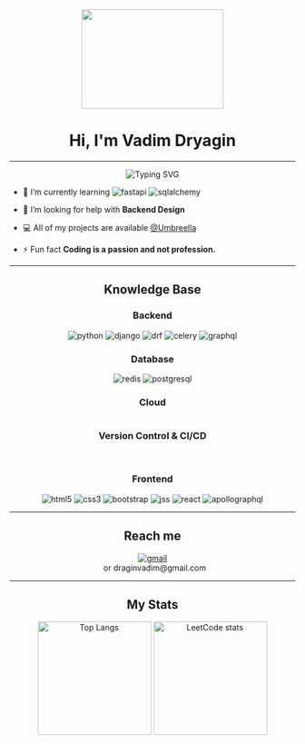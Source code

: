 <div align="center">
  <img src="https://media.giphy.com/media/dWesBcTLavkZuG35MI/giphy.gif" width="250" height="175"/>
  <h1>Hi, I'm Vadim Dryagin</h1>
</div>

---

<div align="center">
  <img src="https://readme-typing-svg.demolab.com?font=Fira+Code&pause=1000&center=true&width=550&lines=I+am+Backend+Python+Developer+from+Russia" alt="Typing SVG"/>
</div>

- :seedling: I’m currently learning
  ![fastapi](https://img.shields.io/badge/fastapi-009688?style=for-the-badge&logo=fastapi&logoColor=white)
  ![sqlalchemy](https://img.shields.io/badge/sqlalchemy-D71F00?style=for-the-badge&logo=sqlite&logoColor=white)

- :handshake: I’m looking for help with **Backend Design**

- :computer: All of my projects are available [@Umbreella](https://github.com/Umbreella?tab=repositories)

- :zap: Fun fact **Coding is a passion and not profession.**

---

<h2 align="center">Knowledge Base</h2>

<h3 align="center">Backend</h3>

<div align="center">
  <img src="https://img.shields.io/badge/python-3776AB?style=for-the-badge&logo=python&logoColor=white" alt="python"/>
  <img src="https://img.shields.io/badge/django-092E20?style=for-the-badge&logo=django&logoColor=white" alt="django"/>
  <img src="https://img.shields.io/badge/django_rest_framework-A30000?style=for-the-badge&logo=django&logoColor=white" alt="drf"/>
  <img src="https://img.shields.io/badge/celery-37814A?style=for-the-badge&logo=celery&logoColor=white" alt="celery"/>
  <img src="https://img.shields.io/badge/graphql-E10098?style=for-the-badge&logo=graphql&logoColor=white" alt="graphql"/>
</div>

<h3 align="center">Database</h3>

<div align="center">
  <img src="https://img.shields.io/badge/redis-DC382D?style=for-the-badge&logo=redis&logoColor=white" alt="redis"/>
  <img src="https://img.shields.io/badge/postgresql_(patroni)-4169E1?style=for-the-badge&logo=postgresql&logoColor=white" alt="postgresql"/>
</div>

<h3 align="center">Cloud</h3>

<div align="center">
  <img src="https://img.shields.io/badge/docker-2496ED?style=for-the-badge&logo=docker&logoColor=white" alt=""/>
</div>

<h3 align="center">Version Control & CI/CD</h3>

<div align="center">
  <img src="https://img.shields.io/badge/git-F05032?style=for-the-badge&logo=git&logoColor=white" alt=""/>
  <img src="https://img.shields.io/badge/github_actions-2088FF?style=for-the-badge&logo=githubactions&logoColor=white" alt=""/>
</div>

<h3 align="center">Frontend</h3>

<div align="center">
  <img src="https://img.shields.io/badge/html5-E34F26?style=for-the-badge&logo=html5&logoColor=white" alt="html5"/>
  <img src="https://img.shields.io/badge/css3-1572B6?style=for-the-badge&logo=css3&logoColor=white" alt="css3"/>
  <img src="https://img.shields.io/badge/bootstrap-7952B3?style=for-the-badge&logo=bootstrap&logoColor=white" alt="bootstrap"/>
  <img src="https://img.shields.io/badge/jss-F7DF1E?style=for-the-badge&logo=jss&logoColor=white" alt="jss"/>
  <img src="https://img.shields.io/badge/react-61DAFB?style=for-the-badge&logo=react&logoColor=white" alt="react"/>
  <img src="https://img.shields.io/badge/apollographql-311C87?style=for-the-badge&logo=apollographql&logoColor=white" alt="apollographql"/>
</div>

---

<h2 align="center">Reach me</h2>

<div align="center">
  <a href="mailto:draginvadim@gmail.com?subject=Feedback%20From%20Github&body=Hello," target="_blank">
    <img src="https://img.shields.io/badge/gmail-EA4335?logo=gmail&logoColor=white&style=for-the-badge" alt="gmail"/>
  </a>
  <div style="margin-left: 8px">
    or <a>draginvadim@gmail.com</a>
  </div>
</div>

---

<h2 align="center">My Stats</h2>

<div align="center">
  <img src="https://github-readme-stats.vercel.app/api/top-langs/?username=Umbreella&layout=donut" alt="Top Langs" height="200"/>
  <img src="https://leetcode-stats-six.vercel.app/api?username=Umbreella&theme=light" alt="LeetCode stats" height="200"/>
</div>
